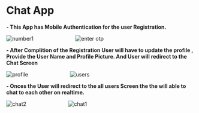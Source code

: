 # Chat App


**- This App has Mobile Authentication for the user Registration.**

![number1](https://user-images.githubusercontent.com/78073585/215500537-0f0dfb0f-89c3-480b-930b-28c2b38e2a4b.png)
 &emsp; &emsp; &emsp; &emsp; &emsp; &emsp;
![enter otp](https://user-images.githubusercontent.com/78073585/215497159-93152951-bf3e-41f8-a9e9-b1181a14f730.png)

**- After Complition of the Registration User will have to update the profile , Provide the User Name and Profile Picture. And User will redirect to the Chat Screen**

![profile](https://user-images.githubusercontent.com/78073585/215497141-b5dc966a-8797-4645-a02a-e4cb0cdeeac6.png)
 &emsp; &emsp; &emsp; &emsp; &emsp; &emsp;
![users](https://user-images.githubusercontent.com/78073585/215502466-287ed0f6-83aa-4512-abb9-27e36a42ed2a.jpg)


**- Onces the User will redirect to the all users Screen the the will able to chat to each other on realtime.**

![chat2](https://user-images.githubusercontent.com/78073585/215504098-45d709ef-c925-4ae5-a00e-074703947bb4.png)
 &emsp; &emsp; &emsp; &emsp; &emsp; &emsp;
![chat1](https://user-images.githubusercontent.com/78073585/215497183-25deb3c0-b8dd-4bac-98a5-5bf5c3674575.png)





